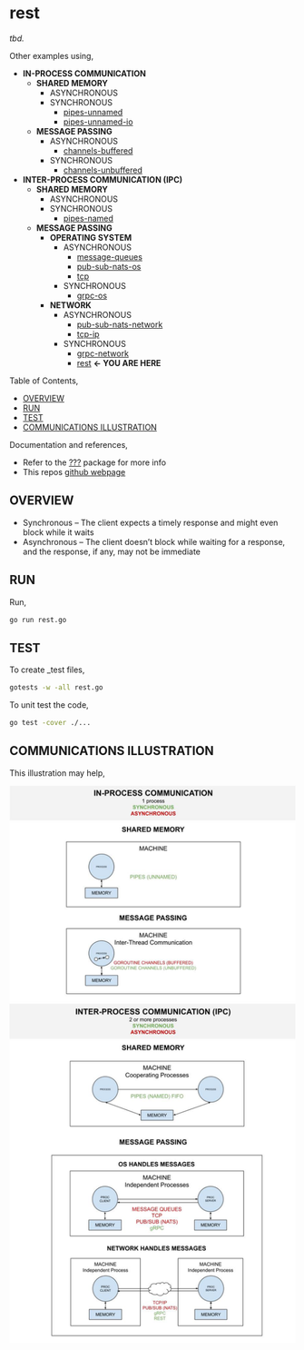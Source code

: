 # rest

_tbd._

Other examples using,

* **IN-PROCESS COMMUNICATION**
  * **SHARED MEMORY**
    * ASYNCHRONOUS
    * SYNCHRONOUS
      * [pipes-unnamed](https://github.com/JeffDeCola/my-go-examples/tree/master/in-process-communication/shared-memory/synchronous/pipes-unnamed)
      * [pipes-unnamed-io](https://github.com/JeffDeCola/my-go-examples/tree/master/in-process-communication/shared-memory/synchronous/pipes-unnamed-io)
  * **MESSAGE PASSING**
    * ASYNCHRONOUS
      * [channels-buffered](https://github.com/JeffDeCola/my-go-examples/tree/master/in-process-communication/message-passing/asynchronous/channels-buffered)
    * SYNCHRONOUS
      * [channels-unbuffered](https://github.com/JeffDeCola/my-go-examples/tree/master/in-process-communication/message-passing/synchronous/channels-unbuffered)
* **INTER-PROCESS COMMUNICATION (IPC)**
  * **SHARED MEMORY**
    * ASYNCHRONOUS
    * SYNCHRONOUS
      * [pipes-named](https://github.com/JeffDeCola/my-go-examples/tree/master/inter-process-communication-ipc/shared-memory/synchronous/pipes-named)
  * **MESSAGE PASSING**
    * **OPERATING SYSTEM**
      * ASYNCHRONOUS
        * [message-queues](https://github.com/JeffDeCola/my-go-examples/tree/master/inter-process-communication-ipc/message-passing/operating-system/asynchronous/message-queues)
        * [pub-sub-nats-os](https://github.com/JeffDeCola/my-go-examples/tree/master/inter-process-communication-ipc/message-passing/operating-system/asynchronous/pub-sub-nats-os)
        * [tcp](https://github.com/JeffDeCola/my-go-examples/tree/master/inter-process-communication-ipc/message-passing/operating-system/asynchronous/tcp)
      * SYNCHRONOUS
        * [grpc-os](https://github.com/JeffDeCola/my-go-examples/tree/master/inter-process-communication-ipc/message-passing/operating-system/synchronous/grpc-os)
    * **NETWORK**
      * ASYNCHRONOUS
        * [pub-sub-nats-network](https://github.com/JeffDeCola/my-go-examples/tree/master/inter-process-communication-ipc/message-passing/network/asynchronous/pub-sub-nats-network)
        * [tcp-ip](https://github.com/JeffDeCola/my-go-examples/tree/master/inter-process-communication-ipc/message-passing/network/asynchronous/tcp-ip)
      * SYNCHRONOUS
        * [grpc-network](https://github.com/JeffDeCola/my-go-examples/tree/master/inter-process-communication-ipc/message-passing/network/synchronous/grpc-network)
        * [rest](https://github.com/JeffDeCola/my-go-examples/tree/master/inter-process-communication-ipc/message-passing/network/synchronous/rest)
          **<- YOU ARE HERE**

Table of Contents,

* [OVERVIEW](https://github.com/JeffDeCola/my-go-examples/tree/master/inter-process-communication-ipc/message-passing/network/synchronous/rest#overview)
* [RUN](https://github.com/JeffDeCola/my-go-examples/tree/master/inter-process-communication-ipc/message-passing/network/synchronous/rest#run)
* [TEST](https://github.com/JeffDeCola/my-go-examples/tree/master/inter-process-communication-ipc/message-passing/network/synchronous/rest#test)
* [COMMUNICATIONS ILLUSTRATION](https://github.com/JeffDeCola/my-go-examples/tree/master/inter-process-communication-ipc/message-passing/network/synchronous/rest#communications-illustration)

Documentation and references,

* Refer to the
  [???](https://pkg.go.dev/????)
  package for more info
* This repos [github webpage](https://jeffdecola.github.io/my-go-examples/)

## OVERVIEW

* Synchronous – The client expects a timely response and might
  even block while it waits
* Asynchronous – The client doesn’t block while waiting for a response,
  and the response, if any, may not be immediate

## RUN

Run,

```bash
go run rest.go
```

## TEST

To create _test files,

```bash
gotests -w -all rest.go
```

To unit test the code,

```bash
go test -cover ./... 
```

## COMMUNICATIONS ILLUSTRATION

This illustration may help,

![IMAGE - communications-overview.jpg - IMAGE](../../../../../docs/pics/in-process-communication/communications-overview.jpg)
